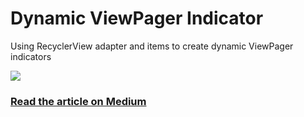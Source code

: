 # Dynamic ViewPager Indicator
Using RecyclerView adapter and items  to create dynamic ViewPager indicators

![](https://miro.medium.com/max/270/1*1h7TQ4zj5btZEDbo4klG1Q.gif)

### [Read the article on Medium](https://medium.com/@moforemmanuel/dynamic-viewpager-indicator-with-recyclerview-items-in-android-388493272491)
